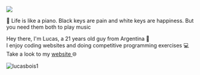 <img src="https://imgur.com/CnE3Gt9.png"/>

🎹 <a> Life is like a piano. Black keys are pain and white keys are happiness. But you need them both to play music </a>

 Hey there, I'm Lucas, a 21 years old guy from Argentina 🧉 <br/>
 I enjoy coding websites and doing competitive programming exercises 💻 <br/>
 Take a look to my <a href="https://lucasbois.herokuapp.com"> website </a> 🌐 
<p align="left"> <img src="https://komarev.com/ghpvc/?username=lucasbois1&label=Profile%20views&color=380e17&style=flat" alt="lucasbois1" /> </p>
